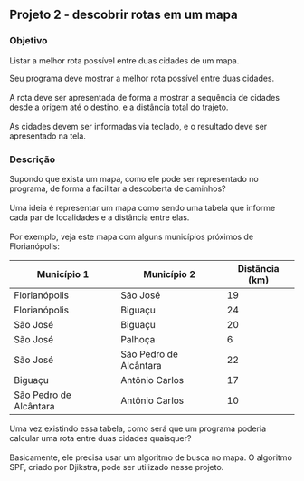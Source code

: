 ## Projeto 2 - descobrir rotas em um mapa

### Objetivo
Listar a melhor rota possível entre duas cidades de um mapa. 

Seu programa deve mostrar a melhor rota possível entre duas cidades. <br> <br> A rota deve ser apresentada de forma a mostrar a sequência de cidades desde a origem até o destino, e a distância total do trajeto. <br> <br>  As cidades devem ser informadas via teclado, e o resultado deve ser apresentado na tela.


### Descrição 
Supondo que exista um mapa, como ele pode ser representado no programa, de forma a facilitar a descoberta de caminhos? <br> <br> Uma ideia é representar um mapa como sendo uma tabela que informe cada par de localidades e a distância entre elas. <br> <br> Por exemplo, veja este mapa com alguns municípios próximos de Florianópolis:

| Município 1  | Município 2	| Distância (km) |
|------------------------| --- |----------------|
| Florianópolis          | São José	| 19             | 
| Florianópolis	         | Biguaçu	| 24             |
| São José	              | Biguaçu	| 20 |               
| São José	              | Palhoça	| 6 |                
| São José	              | São Pedro de Alcântara |	22 |
| Biguaçu                |	Antônio Carlos             |	17 |
| São Pedro de Alcântara	 | Antônio Carlos	| 10             |

Uma vez existindo essa tabela, como será que um programa poderia calcular uma rota entre duas cidades quaisquer?  <br> <br> 
Basicamente, ele precisa usar um algoritmo de busca no mapa. O algoritmo SPF, criado por Djikstra, pode ser utilizado nesse projeto.
